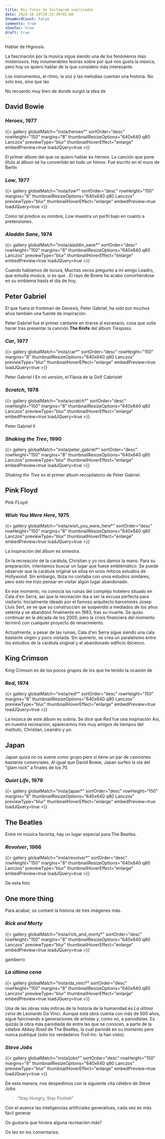 ```yaml
---
title: Mis fotos de Instagram explicadas
date: 2024-10-24T20:23:39+02:00
ShowWordCount: false
comments: true
showToc: true
draft: true
---
```


Hablar de Hignosis.

La fascinación por la música sigue siendo una de los fenómenos más misteriosos. Hay innumerables teorias sobre por qué nos gusta la música, pero hoy os quiero hablar de la que considero más interesante.

Los instrumentos, el ritmo, la voz y las melodías cuentan una historia. No solo eso, sino que las 

No recuerdo muy bien de donde surgió la idea de 

## David Bowie

### *Heroes*, 1977
{{< gallery globalMatch="insta/heroes*" sortOrder="desc" rowHeight="150" margins="8" thumbnailResizeOptions="640x640 q80 Lanczos" previewType="blur" thumbnailHoverEffect="enlarge" embedPreview=true loadJQuery=true >}}

El primer álbum del que os quiero hablar es *Heroes*. La canción que pone título al álbum se ha convertido en todo un himno. Fue escrito en el muro de Berlín

### *Low*, 1977
{{< gallery globalMatch="insta/low*" sortOrder="desc" rowHeight="150" margins="8" thumbnailResizeOptions="640x640 q80 Lanczos" previewType="blur" thumbnailHoverEffect="enlarge" embedPreview=true loadJQuery=true >}}

Como tal predice su nombre, *Low* muestra un perfil bajo en cuanto a pretensiones. 

### *Aladdin Sane*, 1974
{{< gallery globalMatch="insta/aladdin_sane*" sortOrder="desc" rowHeight="150" margins="8" thumbnailResizeOptions="640x640 q80 Lanczos" previewType="blur" thumbnailHoverEffect="enlarge" embedPreview=true loadJQuery=true >}}

Cuando hablamos de locura, Muchas veces pregunto a mi amigo Leadro, que estudia música, si es que  . El rayo de Bowie ha acabo convirtiéndose en su emblema hasta el día de hoy. 

## Peter Gabriel

El que fuera el frontman de Genesis, Peter Gabriel, ha sido por muchos años también una fuente de inspiración. 

Peter Gabriel fue el primer cantante en tirarse al escenario, cosa que solía hacer tras presentar la canción **The Knife** del álbum *Trespass*.

### *Car*, 1977
{{< gallery globalMatch="insta/car*" sortOrder="desc" rowHeight="150" margins="8" thumbnailResizeOptions="640x640 q80 Lanczos" previewType="blur" thumbnailHoverEffect="enlarge" embedPreview=true loadJQuery=true >}}

Peter Gabriel I En mi versión, el Flavia de la Golf Cabriolet

### *Scratch*, 1978
{{< gallery globalMatch="insta/scratch*" sortOrder="desc" rowHeight="150" margins="8" thumbnailResizeOptions="640x640 q80 Lanczos" previewType="blur" thumbnailHoverEffect="enlarge" embedPreview=true loadJQuery=true >}}

Peter Gabriel II

### *Shaking the Tree*, 1990
{{< gallery globalMatch="insta/peter_gabriel*" sortOrder="desc" rowHeight="150" margins="8" thumbnailResizeOptions="640x640 q80 Lanczos" previewType="blur" thumbnailHoverEffect="enlarge" embedPreview=true loadJQuery=true >}}

*Shaking the Tree* es el primer álbum recopilatorio de Peter Gabriel.

## Pink Floyd

Pink FLoyd

### *Wish You Were Here*, 1975
{{< gallery globalMatch="insta/wish_you_were_here*" sortOrder="desc" rowHeight="150" margins="8" thumbnailResizeOptions="640x640 q80 Lanczos" previewType="blur" thumbnailHoverEffect="enlarge" embedPreview=true loadJQuery=true >}}

La inspiración del álbum es siniestra.

En la recreación de la carátula, Christian y yo nos damos la mano. Para su preparación, intentamos buscar un lugar que fuese emblemático. Se puede observar que la carátula original se sitúa en unos míticos estudios de Hollywood. Sin embargo, Ibiza no contaba con unos estudios similares, pero esto me hizo pensar en visitar algún lugar abandonado.

En ese momento, no conocía las ruinas del complejo hotelero situado en Cala d'en Serra, así que la recreación iba a ser la excusa perfecta para visitarlo. Inicialmente ideado por el famoso arquitecto barcelonés Josep Lluís Sert, se ve que su construcción se suspendió a mediados de los años setenta y se abandonó finalmente en 1983, tras su muerte. Se quiso continuar en la década de los 2000, pero la crisis financiera del momento terminó con cualquier proyecto de renacimiento.

Actualmente, a pesar de las ruinas, Cala d'en Serra sigue siendo una cala bastante virgen y poco visitada. Sin quererlo, se crea un paralelismo entre los estudios de la carátula original y el abandonado edificio ibicenco.

## King Crimson

King Crimson es de los pocos grupos de los que he tenido la ocasión de 

### *Red*, 1974
{{< gallery globalMatch="insta/red*" sortOrder="desc" rowHeight="150" margins="8" thumbnailResizeOptions="640x640 q80 Lanczos" previewType="blur" thumbnailHoverEffect="enlarge" embedPreview=true loadJQuery=true >}}

La música de este álbum es sobria. Se dice que *Red* fue una inspiración Así, en nuestra recreación, aparecemos tres muy amigos de tiempos del instituto, Christian, Leandro y yo.

## Japan

Japan quizá no os suene como grupo pero sí tiene un par de canciones bastante comerciales. Al igual que David Bowie, Japan surfeó la ola del "glam rock" a finales de los 70.

### *Quiet Life*, 1979
{{< gallery globalMatch="insta/japan*" sortOrder="desc" rowHeight="150" margins="8" thumbnailResizeOptions="640x640 q80 Lanczos" previewType="blur" thumbnailHoverEffect="enlarge" embedPreview=true loadJQuery=true >}}



## The Beatles

Entre mi música favorita, hay un lugar especial para The Beatles.

### *Revolver*, 1966
{{< gallery globalMatch="insta/revolver*" sortOrder="desc" rowHeight="150" margins="8" thumbnailResizeOptions="640x640 q80 Lanczos" previewType="blur" thumbnailHoverEffect="enlarge" embedPreview=true loadJQuery=true >}}

De esta foto

## One more thing

Para acabar, os contaré la historia de tres imágenes más. 

### *Rick and Morty*
{{< gallery globalMatch="insta/rick_and_morty*" sortOrder="desc" rowHeight="150" margins="8" thumbnailResizeOptions="640x640 q80 Lanczos" previewType="blur" thumbnailHoverEffect="enlarge" embedPreview=true loadJQuery=true >}}

gamberro

### *La última cena*
{{< gallery globalMatch="insta/da_vinci*" sortOrder="desc" rowHeight="150" margins="8" thumbnailResizeOptions="640x640 q80 Lanczos" previewType="blur" thumbnailHoverEffect="enlarge" embedPreview=true loadJQuery=true >}}

Una de las obras más míticas de la historia de la humanidad es *La última cena* de Leonardo Da Vinci. Aunque esta obra cuenta con más de 500 años, sigue fancinando a generaciones de artistas y, como no, a pariodistas. Es quizás la obra más parodiada de entre las que se conocen, a parte de la célebre *Abbey Road* de The Beatles, la cual pariodé en su momento pero nunca publiqué (solo los verdaderos *Troll Inc.* la han visto).



### *Steve Jobs*
{{< gallery globalMatch="insta/jobs*" sortOrder="desc" rowHeight="150" margins="8" thumbnailResizeOptions="640x640 q80 Lanczos" previewType="blur" thumbnailHoverEffect="enlarge" embedPreview=true loadJQuery=true >}}

De esta manera, nos despedimos con la siguiente cita célebre de Steve Jobs:

> “Stay Hungry, Stay Foolish”

Con el avance las inteligencias artificiales generativas, cada vez es más fácil generar 

Os gustaría que hiciera alguna recreación más?

Os leo en los comentarios.